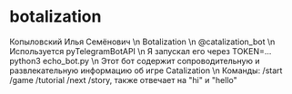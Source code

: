 # botalization
Копыловский Илья Семёнович \n
Botalization \n
@catalization_bot \n
Используется pyTelegramBotAPI \n
Я запускал его через TOKEN=... python3 echo_bot.py \n
Этот бот содержит сопроводительную и развлекательную информацию об игре Catalization \n
Команды: /start /game /tutorial /next /story, также отвечает на "hi" и "hello"
